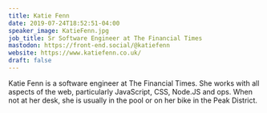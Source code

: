 ```yaml
---
title: Katie Fenn
date: 2019-07-24T18:52:51-04:00
speaker_image: KatieFenn.jpg
job_title: Sr Software Engineer at The Financial Times
mastodon: https://front-end.social/@katiefenn
website: https://www.katiefenn.co.uk/
draft: false
---
```


Katie Fenn is a software engineer at The Financial Times. She works with all aspects of the web, particularly JavaScript, CSS, Node.JS and ops. When not at her desk, she is usually in the pool or on her bike in the Peak District.
